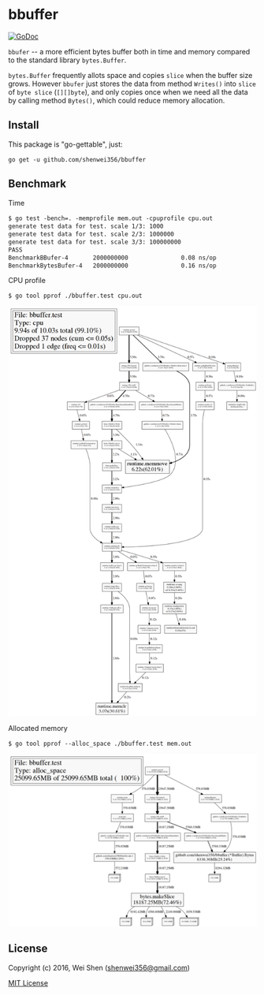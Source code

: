 bbuffer
===

[![GoDoc](https://godoc.org/github.com/shenwei356/bbuffer?status.svg)](https://godoc.org/github.com/shenwei356/bbuffer)

`bbufer` -- a more efficient bytes buffer both in time and memory
compared to the standard library `bytes.Buffer`.

`bytes.Buffer` frequently allots space and copies `slice` when the buffer size grows.
However `bbufer` just stores the data from method `Writes()` into `slice` of `byte
slice` (`[][]byte`), and only copies once when we need all the data by calling
 method `Bytes()`, which could reduce memory allocation.


Install
-------

This package is "go-gettable", just:

    go get -u github.com/shenwei356/bbuffer

Benchmark
------

Time

    $ go test -bench=. -memprofile mem.out -cpuprofile cpu.out
    generate test data for test. scale 1/3: 1000
    generate test data for test. scale 2/3: 1000000
    generate test data for test. scale 3/3: 100000000
    PASS
    BenchmarkBBufer-4       2000000000               0.08 ns/op
    BenchmarkBytesBufer-4   2000000000               0.16 ns/op



CPU profile

    $ go tool pprof ./bbuffer.test cpu.out

![cpu.png](cpu.png)

Allocated memory

    $ go tool pprof --alloc_space ./bbuffer.test mem.out

![mem.png](mem.png)


License
-------

Copyright (c) 2016, Wei Shen (shenwei356@gmail.com)

[MIT License](https://github.com/shenwei356/bbuffer/blob/master/LICENSE)
